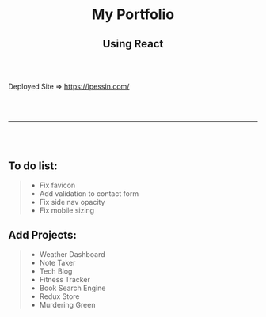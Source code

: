 
<h1 align="center">My Portfolio</h1>
<h2 align="center">Using React</h2>    

<br/><br/>

Deployed Site => https://lpessin.com/

<br/><br/>


***
<br/><br/>

## To do list:  
>* Fix favicon
>* Add validation to contact form
>* Fix side nav opacity
>* Fix mobile sizing

## Add Projects:
>* Weather Dashboard
>* Note Taker
>* Tech Blog
>* Fitness Tracker
>* Book Search Engine
>* Redux Store
>* Murdering Green

